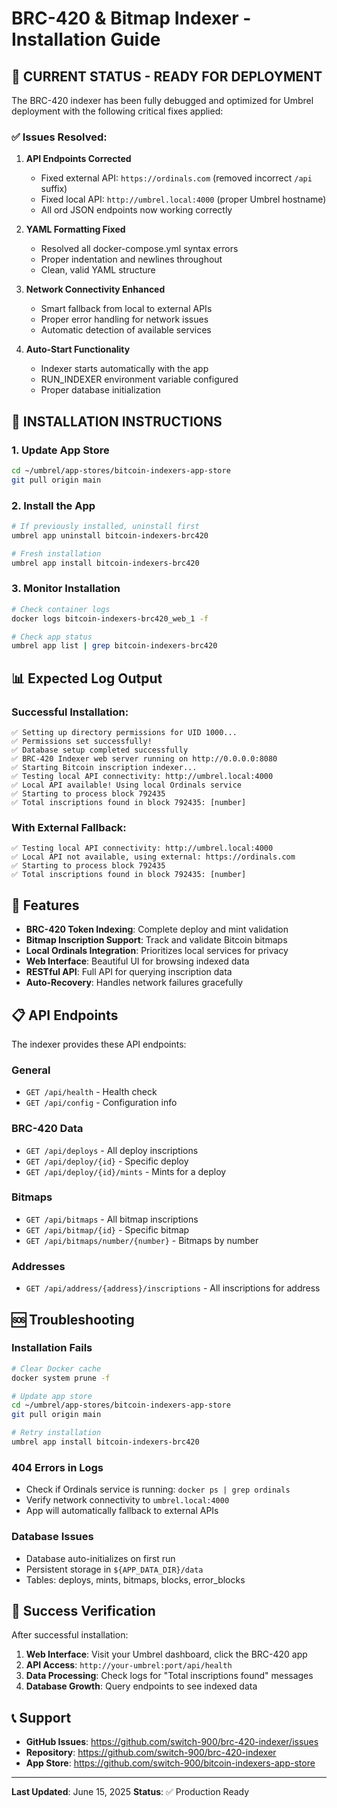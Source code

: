 # BRC-420 & Bitmap Indexer - Installation Guide

## 🎯 **CURRENT STATUS - READY FOR DEPLOYMENT**

The BRC-420 indexer has been fully debugged and optimized for Umbrel deployment with the following critical fixes applied:

### ✅ **Issues Resolved:**

1. **API Endpoints Corrected**
   - Fixed external API: `https://ordinals.com` (removed incorrect `/api` suffix)
   - Fixed local API: `http://umbrel.local:4000` (proper Umbrel hostname)
   - All ord JSON endpoints now working correctly

2. **YAML Formatting Fixed**
   - Resolved all docker-compose.yml syntax errors
   - Proper indentation and newlines throughout
   - Clean, valid YAML structure

3. **Network Connectivity Enhanced**
   - Smart fallback from local to external APIs
   - Proper error handling for network issues
   - Automatic detection of available services

4. **Auto-Start Functionality**
   - Indexer starts automatically with the app
   - RUN_INDEXER environment variable configured
   - Proper database initialization

## 🚀 **INSTALLATION INSTRUCTIONS**

### **1. Update App Store**
```bash
cd ~/umbrel/app-stores/bitcoin-indexers-app-store
git pull origin main
```

### **2. Install the App**
```bash
# If previously installed, uninstall first
umbrel app uninstall bitcoin-indexers-brc420

# Fresh installation
umbrel app install bitcoin-indexers-brc420
```

### **3. Monitor Installation**
```bash
# Check container logs
docker logs bitcoin-indexers-brc420_web_1 -f

# Check app status
umbrel app list | grep bitcoin-indexers-brc420
```

## 📊 **Expected Log Output**

### **Successful Installation:**
```
✅ Setting up directory permissions for UID 1000...
✅ Permissions set successfully!
✅ Database setup completed successfully
✅ BRC-420 Indexer web server running on http://0.0.0.0:8080
✅ Starting Bitcoin inscription indexer...
✅ Testing local API connectivity: http://umbrel.local:4000
✅ Local API available! Using local Ordinals service
✅ Starting to process block 792435
✅ Total inscriptions found in block 792435: [number]
```

### **With External Fallback:**
```
✅ Testing local API connectivity: http://umbrel.local:4000
✅ Local API not available, using external: https://ordinals.com
✅ Starting to process block 792435
✅ Total inscriptions found in block 792435: [number]
```

## 🔧 **Features**

- **BRC-420 Token Indexing**: Complete deploy and mint validation
- **Bitmap Inscription Support**: Track and validate Bitcoin bitmaps
- **Local Ordinals Integration**: Prioritizes local services for privacy
- **Web Interface**: Beautiful UI for browsing indexed data
- **RESTful API**: Full API for querying inscription data
- **Auto-Recovery**: Handles network failures gracefully

## 📋 **API Endpoints**

The indexer provides these API endpoints:

### **General**
- `GET /api/health` - Health check
- `GET /api/config` - Configuration info

### **BRC-420 Data**
- `GET /api/deploys` - All deploy inscriptions
- `GET /api/deploy/{id}` - Specific deploy
- `GET /api/deploy/{id}/mints` - Mints for a deploy

### **Bitmaps**
- `GET /api/bitmaps` - All bitmap inscriptions
- `GET /api/bitmap/{id}` - Specific bitmap
- `GET /api/bitmaps/number/{number}` - Bitmaps by number

### **Addresses**
- `GET /api/address/{address}/inscriptions` - All inscriptions for address

## 🆘 **Troubleshooting**

### **Installation Fails**
```bash
# Clear Docker cache
docker system prune -f

# Update app store
cd ~/umbrel/app-stores/bitcoin-indexers-app-store
git pull origin main

# Retry installation
umbrel app install bitcoin-indexers-brc420
```

### **404 Errors in Logs**
- Check if Ordinals service is running: `docker ps | grep ordinals`
- Verify network connectivity to `umbrel.local:4000`
- App will automatically fallback to external APIs

### **Database Issues**
- Database auto-initializes on first run
- Persistent storage in `${APP_DATA_DIR}/data`
- Tables: deploys, mints, bitmaps, blocks, error_blocks

## 🎉 **Success Verification**

After successful installation:

1. **Web Interface**: Visit your Umbrel dashboard, click the BRC-420 app
2. **API Access**: `http://your-umbrel:port/api/health`
3. **Data Processing**: Check logs for "Total inscriptions found" messages
4. **Database Growth**: Query endpoints to see indexed data

## 📞 **Support**

- **GitHub Issues**: https://github.com/switch-900/brc-420-indexer/issues
- **Repository**: https://github.com/switch-900/brc-420-indexer
- **App Store**: https://github.com/switch-900/bitcoin-indexers-app-store

---

**Last Updated**: June 15, 2025
**Status**: ✅ Production Ready
